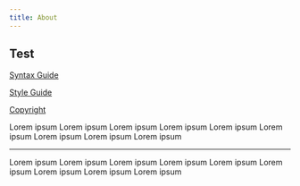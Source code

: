 ```yaml
---
title: About
---
```


## Test

[Syntax Guide](todo)

[Style Guide](style-guide)

[Copyright](./copyright)

Lorem ipsum
Lorem ipsum
Lorem ipsum
Lorem ipsum
Lorem ipsum
Lorem ipsum
Lorem ipsum
Lorem ipsum
Lorem ipsum

---

Lorem ipsum
Lorem ipsum
Lorem ipsum
Lorem ipsum
Lorem ipsum
Lorem ipsum
Lorem ipsum
Lorem ipsum
Lorem ipsum
